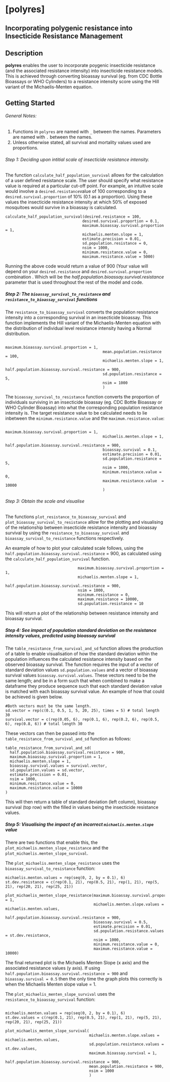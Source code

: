 # [polyres]
## Incorporating polygenic resistance into Insecticide Resistance Management

## Description
**polyres** enables the user to incorporate poygenic insecticide resistance (and the associated resistance intensity) into insecticide resistance models. This is achieved through converting bioassay survival (eg. from CDC Bottle Bioassays or WHO Cylinders) to a resistance intensity score using the Hill variant of the Michaelis-Menten equation. 

## Getting Started

###### General Notes:
1. Functions in ```polyres``` are named with ```_``` between the names. Parameters are named with ```.``` between the names.
2. Unless otherwise stated, all survival and mortality values used are proportions.

###### Step 1: Deciding upon intitial scale of insecticide resistance intensity. 
The function ```calculate_half_population_survival``` allows for the calculation of a user defined resistance scale. 
The user should specify what resistance value is required at a particular cut-off point. For example, an intuitive scale would involve a ```desired.resistance```value of 100 corresponding to a ```desired.survival.proportion``` of 10% (0.1 as a proportion). Using these values the insecticide resistance intensity at which 50% of exposed mosquitoes would survive in a bioassay is calculated. 

```
calculate_half_population_survival(desired.resistance = 100,
                                  desired.survival.proportion = 0.1,
                                  maximum.bioassay.survival.proportion = 1,
                                  michaelis.menten.slope = 1, 
                                  estimate.precision = 0.01, 
                                  sd.population.resistance = 0,
                                  nsim = 1000,
                                  minimum.resistance.value = 0, 
                                  maximum.resistance.value = 5000)
```
Running the above code would return a value of 900 (Your value will depend on your ```desired.resistance``` and ```desired.survival.proportion``` combination . Which will be the *half.population.bioassay.survival.resistance* parameter that is used throughout the rest of the model and code.

##### Step 2: The ```bioassay_survival_to_resistance``` and ```resistance_to_bioassay_survival``` functions

The ```resistance_to_bioassay_survival``` converts the population resistance intensity into a corresponding survival in an insecticide bioassay. This function implements the Hill variant of the Michaelis-Menten equation with the distribution of individual level resistance intensity having a Normal distribution.

```resistance_to_bioassay_survival = function(
                                           maximum.bioassay.survival.proportion = 1,
                                           mean.population.resistance = 100,
                                           michaelis.menten.slope = 1, 
                                           half.population.bioassay.survival.resistance = 900,
                                           sd.population.resistance = 5, 
                                           nsim = 1000
                                           )
```

The ```bioassay_survival_to_resistance``` function converts the proportion of individuals surviving in an insecticide bioassay (eg. CDC Bottle Bioassay or WHO Cylinder Bioassay) into what the corresponding population resistance intensity is. The target resistance value to be calculated needs to lie inbetween the ```minimum.resistance.value``` and the ```maximum.resistance.value```:

```bioassay_survival_to_resistance = function(
                                           maximum.bioassay.survival.proportion = 1,
                                           michaelis.menten.slope = 1, 
                                           half.population.bioassay.survival.resistance = 900, 
                                           bioassay.survival = 0.1, 
                                           estimate.precision = 0.01, 
                                           sd.population.resistance = 5,
                                           nsim = 1000,
                                           minimum.resistance.value = 0, 
                                           maximum.resistance.value  = 10000
                                           )
```                                           

###### Step 3: Obtain the scale and visualise
The functions ```plot_resistance_to_bioassay_survival``` and ```plot_bioassay_survival_to_resistance``` allow for the plotting and visualising of the relationship between insecticide resistance intensity and bioassay survival by using the ```resistance_to_bioassay_survival``` and ```bioassay_survival_to_resistance``` functions respectively.

An example of how to plot your calculated scale follows, using the ```half.population.bioassay.survival.resistance``` = 900, as calculated using the ```calculate_half_population_survival``` function. 

```plot_resistance_to_bioassay_survival(
                                maximum.bioassay.survival.proportion = 1, 
                                michaelis.menten.slope = 1, 
                                half.population.bioassay.survival.resistance = 900, 
                                nsim = 1000, 
                                minimum.resistance = 0, 
                                maximum.resistance = 10000, 
                                sd.population.resistance = 10
```

This will return a plot of the relationship between resistance intensity and bioassay survival.


##### Step 4: See impact of population standard deviation on the resistance intensity values, predicted using bioassay survival
The ```table_resistance_from_survival_and_sd``` function allows the production of a table to enable visualisation of how the standard deviation within the population influences the calculated resistance intensity based on the observed bioassay survival.
The function requires the input of a vector of standard deviation values ```sd.population.values``` and a vector of bioassay survival values ```bioassay.survival.values```. These vectors need to be the same length; and be in a form such that when combined to make a dataframe they produce sequence such that each standard deviation value is matched with each bioassay survival value. An example of how that could be achieved is given below. 
```
#Both vectors must be the same length. 
sd.vector = rep(c(0.1, 0.5, 1, 5, 20, 25), times = 5) # total length 30
survival.vector = c(rep(0.05, 6), rep(0.1, 6), rep(0.2, 6), rep(0.5, 6), rep(0.8, 6)) # total length 30
```
These vectors can then be passed into the ```table_resistance_from_survival_and_sd``` function as follows:
```
table_resistance_from_survival_and_sd(
  half.population.bioassay.survival.resistance = 900, 
  maximum.bioassay.survival.proportion = 1, 
  michaelis.menten.slope = 1, 
  bioassay.survival.values = survival.vector, 
  sd.population.values = sd.vector, 
  estimate.precision = 0.01, 
  nsim = 1000, 
  minimum.resistance.value = 0, 
  maximum.resistance.value = 10000
)
```
This will then return a table of standard deviation (left column), bioassay survival (top row) with the filled in values being the insecticide resistance values. 

##### Step 5: Visualising the impact of an incorrect ```michaelis.menten.slope``` value
There are two functions that enable this, the ```plot_michaelis.menten_slope_resistance``` and the ```plot_michaelis.menten_slope_survival```. 

The ```plot_michaelis.menten_slope_resistance``` uses the ```bioassay_survival_to_resistance``` function:

```
michaelis.menton.values = rep(seq(0, 2, by = 0.1), 6)
st.dev.resistance = c(rep(0.1, 21), rep(0.5, 21), rep(1, 21), rep(5, 21), rep(20, 21), rep(25, 21))

plot_michaelis_menten_slope_resistance(maximum.bioassay.survival.proportion = 1,
                                       michaelis.menten.slope.values = michaelis.menten.values,
                                       half.population.bioassay.survival.resistance = 900,
                                       bioassay.survival = 0.5, 
                                       estimate.precision = 0.01, 
                                       sd.population.resistance.values = st.dev.resistance, 
                                       nsim = 1000, 
                                       minimum.resistance.value = 0,
                                       maximum.resistance.value = 10000)
 ```
                                       
The final returned plot is the Michaelis Menten Slope (x axis) and the associated resistance values (y axis). If using ```half.population.bioassay.survival.resistance = 900``` and ```bioassay.survival = 0.5``` then the only time the graph plots this correctly is when the Michaelis Menten slope value = 1. 


The ```plot_michaelis_menten_slope_survival``` uses the ```resistance_to_bioassay_survival``` function:

```

michaelis.menten.values = rep(seq(0, 2, by = 0.1), 6)
st.dev.values = c(rep(0.1, 21), rep(0.5, 21), rep(1, 21), rep(5, 21), rep(20, 21), rep(25, 21))

plot_michaelis_menten_slope_survival(
                                     michaelis.menten.slope.values = michaelis.menten.values, 
                                     sd.population.resistance.values = st.dev.values, 
                                     maximum.bioassay.survival = 1,
                                     half.population.bioassay.survival.resistance = 900, 
                                     mean.population.resistance = 900,
                                     nsim = 1000
                                     )
```
